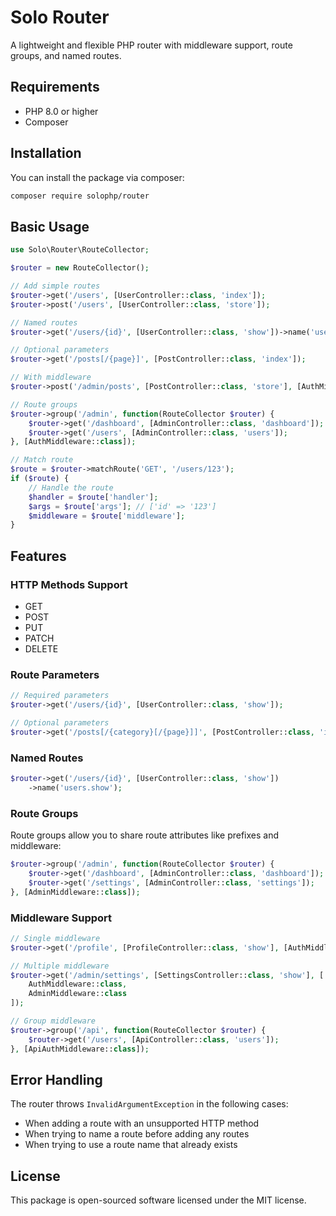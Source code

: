 # Solo Router

A lightweight and flexible PHP router with middleware support, route groups, and named routes.

## Requirements

- PHP 8.0 or higher
- Composer

## Installation

You can install the package via composer:

```bash
composer require solophp/router
```

## Basic Usage

```php
use Solo\Router\RouteCollector;

$router = new RouteCollector();

// Add simple routes
$router->get('/users', [UserController::class, 'index']);
$router->post('/users', [UserController::class, 'store']);

// Named routes
$router->get('/users/{id}', [UserController::class, 'show'])->name('users.show');

// Optional parameters
$router->get('/posts[/{page}]', [PostController::class, 'index']);

// With middleware
$router->post('/admin/posts', [PostController::class, 'store'], [AuthMiddleware::class]);

// Route groups
$router->group('/admin', function(RouteCollector $router) {
    $router->get('/dashboard', [AdminController::class, 'dashboard']);
    $router->get('/users', [AdminController::class, 'users']);
}, [AuthMiddleware::class]);

// Match route
$route = $router->matchRoute('GET', '/users/123');
if ($route) {
    // Handle the route
    $handler = $route['handler'];
    $args = $route['args']; // ['id' => '123']
    $middleware = $route['middleware'];
}
```

## Features

### HTTP Methods Support
- GET
- POST
- PUT
- PATCH
- DELETE

### Route Parameters

```php
// Required parameters
$router->get('/users/{id}', [UserController::class, 'show']);

// Optional parameters
$router->get('/posts[/{category}[/{page}]]', [PostController::class, 'index']);
```

### Named Routes

```php
$router->get('/users/{id}', [UserController::class, 'show'])
    ->name('users.show');
```

### Route Groups

Route groups allow you to share route attributes like prefixes and middleware:

```php
$router->group('/admin', function(RouteCollector $router) {
    $router->get('/dashboard', [AdminController::class, 'dashboard']);
    $router->get('/settings', [AdminController::class, 'settings']);
}, [AdminMiddleware::class]);
```

### Middleware Support

```php
// Single middleware
$router->get('/profile', [ProfileController::class, 'show'], [AuthMiddleware::class]);

// Multiple middleware
$router->get('/admin/settings', [SettingsController::class, 'show'], [
    AuthMiddleware::class,
    AdminMiddleware::class
]);

// Group middleware
$router->group('/api', function(RouteCollector $router) {
    $router->get('/users', [ApiController::class, 'users']);
}, [ApiAuthMiddleware::class]);
```

## Error Handling

The router throws `InvalidArgumentException` in the following cases:
- When adding a route with an unsupported HTTP method
- When trying to name a route before adding any routes
- When trying to use a route name that already exists

## License

This package is open-sourced software licensed under the MIT license.
